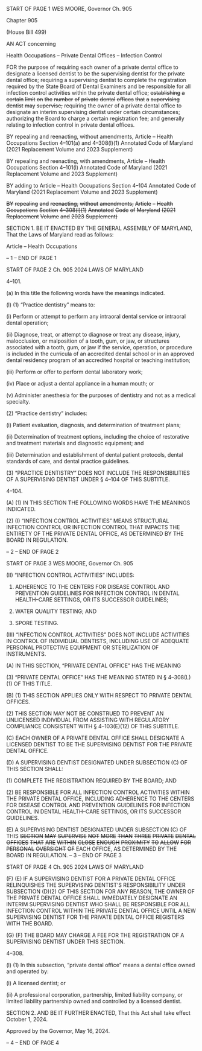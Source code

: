 START OF PAGE 1
WES MOORE, Governor Ch. 905

Chapter 905

(House Bill 499)

AN ACT concerning

Health Occupations – Private Dental Offices – Infection Control

FOR the purpose of requiring each owner of a private dental office to designate a licensed
dentist to be the supervising dentist for the private dental office; requiring a
supervising dentist to complete the registration required by the State Board of
Dental Examiners and be responsible for all infection control activities within the
private dental office; ~~establishing~~ ~~a~~ ~~certain~~ ~~limit~~ ~~on~~ ~~the~~ ~~number~~ ~~of~~ ~~private~~ ~~dental~~
~~offices~~ ~~that~~ ~~a~~ ~~supervising~~ ~~dentist~~ ~~may~~ ~~supervise;~~ requiring the owner of a private
dental office to designate an interim supervising dentist under certain
circumstances; authorizing the Board to charge a certain registration fee; and
generally relating to infection control in private dental offices.

BY repealing and reenacting, without amendments,
Article – Health Occupations
Section 4–101(a) and 4–308(l)(1)
Annotated Code of Maryland
(2021 Replacement Volume and 2023 Supplement)

BY repealing and reenacting, with amendments,
Article – Health Occupations
Section 4–101(l)
Annotated Code of Maryland
(2021 Replacement Volume and 2023 Supplement)

BY adding to
Article – Health Occupations
Section 4–104
Annotated Code of Maryland
(2021 Replacement Volume and 2023 Supplement)

~~BY~~ ~~repealing~~ ~~and~~ ~~reenacting,~~ ~~without~~ ~~amendments,~~
~~Article~~ ~~–~~ ~~Health~~ ~~Occupations~~
~~Section~~ ~~4–308(l)(1)~~
~~Annotated~~ ~~Code~~ ~~of~~ ~~Maryland~~
~~(2021~~ ~~Replacement~~ ~~Volume~~ ~~and~~ ~~2023~~ ~~Supplement)~~

SECTION 1. BE IT ENACTED BY THE GENERAL ASSEMBLY OF MARYLAND,
That the Laws of Maryland read as follows:

Article – Health Occupations

– 1 –
END OF PAGE 1

START OF PAGE 2
Ch. 905 2024 LAWS OF MARYLAND

4–101.

(a) In this title the following words have the meanings indicated.

(l) (1) “Practice dentistry” means to:

(i) Perform or attempt to perform any intraoral dental service or
intraoral dental operation;

(ii) Diagnose, treat, or attempt to diagnose or treat any disease,
injury, malocclusion, or malposition of a tooth, gum, or jaw, or structures associated with a
tooth, gum, or jaw if the service, operation, or procedure is included in the curricula of an
accredited dental school or in an approved dental residency program of an accredited
hospital or teaching institution;

(iii) Perform or offer to perform dental laboratory work;

(iv) Place or adjust a dental appliance in a human mouth; or

(v) Administer anesthesia for the purposes of dentistry and not as a
medical specialty.

(2) “Practice dentistry” includes:

(i) Patient evaluation, diagnosis, and determination of treatment
plans;

(ii) Determination of treatment options, including the choice of
restorative and treatment materials and diagnostic equipment; and

(iii) Determination and establishment of dental patient protocols,
dental standards of care, and dental practice guidelines.

(3) “PRACTICE DENTISTRY” DOES NOT INCLUDE THE
RESPONSIBILITIES OF A SUPERVISING DENTIST UNDER § 4–104 OF THIS SUBTITLE.

4–104.

(A) (1) IN THIS SECTION THE FOLLOWING WORDS HAVE THE MEANINGS
INDICATED.

(2) (I) “INFECTION CONTROL ACTIVITIES” MEANS STRUCTURAL
INFECTION CONTROL OR INFECTION CONTROL THAT IMPACTS THE ENTIRETY OF
THE PRIVATE DENTAL OFFICE, AS DETERMINED BY THE BOARD IN REGULATION.

– 2 –
END OF PAGE 2

START OF PAGE 3
WES MOORE, Governor Ch. 905

(II) “INFECTION CONTROL ACTIVITIES” INCLUDES:

1. ADHERENCE TO THE CENTERS FOR DISEASE
CONTROL AND PREVENTION GUIDELINES FOR INFECTION CONTROL IN DENTAL
HEALTH–CARE SETTINGS, OR ITS SUCCESSOR GUIDELINES;

2. WATER QUALITY TESTING; AND

3. SPORE TESTING.

(III) “INFECTION CONTROL ACTIVITIES” DOES NOT INCLUDE
ACTIVITIES IN CONTROL OF INDIVIDUAL DENTISTS, INCLUDING USE OF ADEQUATE
PERSONAL PROTECTIVE EQUIPMENT OR STERILIZATION OF INSTRUMENTS.

(A) IN THIS SECTION, “PRIVATE DENTAL OFFICE” HAS THE MEANING

(3) “PRIVATE DENTAL OFFICE” HAS THE MEANING STATED IN §
4–308(L)(1) OF THIS TITLE.

(B) (1) THIS SECTION APPLIES ONLY WITH RESPECT TO PRIVATE DENTAL
OFFICES.

(2) THIS SECTION MAY NOT BE CONSTRUED TO PREVENT AN
UNLICENSED INDIVIDUAL FROM ASSISTING WITH REGULATORY COMPLIANCE
CONSISTENT WITH § 4–103(E)(12) OF THIS SUBTITLE.

(C) EACH OWNER OF A PRIVATE DENTAL OFFICE SHALL DESIGNATE A
LICENSED DENTIST TO BE THE SUPERVISING DENTIST FOR THE PRIVATE DENTAL
OFFICE.

(D) A SUPERVISING DENTIST DESIGNATED UNDER SUBSECTION (C) OF THIS
SECTION SHALL:

(1) COMPLETE THE REGISTRATION REQUIRED BY THE BOARD; AND

(2) BE RESPONSIBLE FOR ALL INFECTION CONTROL ACTIVITIES
WITHIN THE PRIVATE DENTAL OFFICE, INCLUDING ADHERENCE TO THE CENTERS
FOR DISEASE CONTROL AND PREVENTION GUIDELINES FOR INFECTION CONTROL
IN DENTAL HEALTH–CARE SETTINGS, OR ITS SUCCESSOR GUIDELINES.

(E) A SUPERVISING DENTIST DESIGNATED UNDER SUBSECTION (C) OF THIS
~~SECTION~~ ~~MAY~~ ~~SUPERVISE~~ ~~NOT~~ ~~MORE~~ ~~THAN~~ ~~THREE~~ ~~PRIVATE~~ ~~DENTAL~~ ~~OFFICES~~ ~~THAT~~
~~ARE~~ ~~WITHIN~~ ~~CLOSE~~ ~~ENOUGH~~ ~~PROXIMITY~~ ~~TO~~ ~~ALLOW~~ ~~FOR~~ ~~PERSONAL~~ ~~OVERSIGHT~~ ~~OF~~
EACH OFFICE, AS DETERMINED BY THE BOARD IN REGULATION.
– 3 –
END OF PAGE 3

START OF PAGE 4
Ch. 905 2024 LAWS OF MARYLAND

(F) (E) IF A SUPERVISING DENTIST FOR A PRIVATE DENTAL OFFICE
RELINQUISHES THE SUPERVISING DENTIST’S RESPONSIBILITY UNDER SUBSECTION
(D)(2) OF THIS SECTION FOR ANY REASON, THE OWNER OF THE PRIVATE DENTAL
OFFICE SHALL IMMEDIATELY DESIGNATE AN INTERIM SUPERVISING DENTIST WHO
SHALL BE RESPONSIBLE FOR ALL INFECTION CONTROL WITHIN THE PRIVATE
DENTAL OFFICE UNTIL A NEW SUPERVISING DENTIST FOR THE PRIVATE DENTAL
OFFICE REGISTERS WITH THE BOARD.

(G) (F) THE BOARD MAY CHARGE A FEE FOR THE REGISTRATION OF A
SUPERVISING DENTIST UNDER THIS SECTION.

4–308.

(l) (1) In this subsection, “private dental office” means a dental office owned
and operated by:

(i) A licensed dentist; or

(ii) A professional corporation, partnership, limited liability
company, or limited liability partnership owned and controlled by a licensed dentist.

SECTION 2. AND BE IT FURTHER ENACTED, That this Act shall take effect
October 1, 2024.

Approved by the Governor, May 16, 2024.

– 4 –
END OF PAGE 4